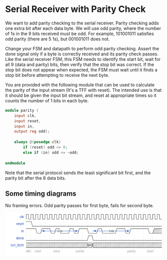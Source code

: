 # Serial Receiver with Parity Check

We want to add parity checking to the serial receiver. Parity checking adds one extra bit after each data byte. We will use odd parity, where the number of 1s in the 9 bits received must be odd. For example, 101001011 satisfies odd parity (there are 5 1s), but 001001011 does not.

Change your FSM and datapath to perform odd parity checking. Assert the done signal only if a byte is correctly received and its parity check passes. Like the serial receiver FSM, this FSM needs to identify the start bit, wait for all 9 (data and parity) bits, then verify that the stop bit was correct. If the stop bit does not appear when expected, the FSM must wait until it finds a stop bit before attempting to receive the next byte.

You are provided with the following module that can be used to calculate the parity of the input stream (It's a TFF with reset). The intended use is that it should be given the input bit stream, and reset at appropriate times so it counts the number of 1 bits in each byte.

```verilog
module parity (
    input clk,
    input reset,
    input in,
    output reg odd);

    always @(posedge clk)
        if (reset) odd <= 0;
        else if (in) odd <= ~odd;

endmodule
```

Note that the serial protocol sends the least significant bit first, and the parity bit after the 8 data bits.

## Some timing diagrams

No framing errors. Odd parity passes for first byte, fails for second byte.

![alt text](image.png)
